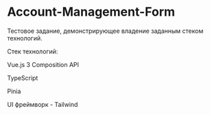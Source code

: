 # Account-Management-Form
Тестовое задание, демонстрирующее владение заданным стеком технологий.

Стек технологий:

Vue.js 3 Composition API

TypeScript

Pinia

UI фреймворк - Tailwind
